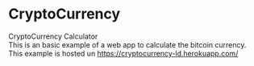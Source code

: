 # CryptoCurrency
CryptoCurrency Calculator<br>
This is an basic example of a web app to calculate the bitcoin currency.<br>
This example is hosted un https://cryptocurrency-ld.herokuapp.com/
